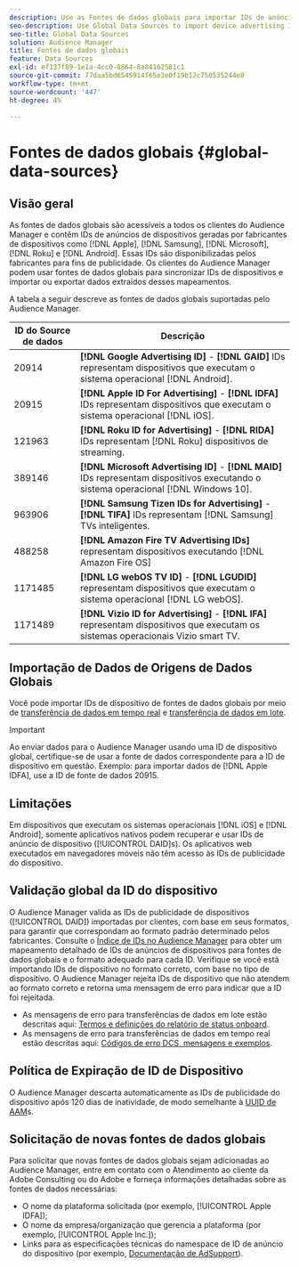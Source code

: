 ```yaml
---
description: Use as Fontes de dados globais para importar IDs de anúncios de dispositivos.
seo-description: Use Global Data Sources to import device advertising IDs.
seo-title: Global Data Sources
solution: Audience Manager
title: Fontes de dados globais
feature: Data Sources
exl-id: ef137f89-1e1a-4cc0-8864-8a84162581c1
source-git-commit: 77daa5bd6545914f65e3e0f19b12c750535244e8
workflow-type: tm+mt
source-wordcount: '447'
ht-degree: 4%

---
```


# Fontes de dados globais {#global-data-sources}

## Visão geral

As fontes de dados globais são acessíveis a todos os clientes do Audience Manager e contêm IDs de anúncios de dispositivos geradas por fabricantes de dispositivos como [!DNL Apple], [!DNL Samsung], [!DNL Microsoft], [!DNL Roku] e [!DNL Android]. Essas IDs são disponibilizadas pelos fabricantes para fins de publicidade. Os clientes do Audience Manager podem usar fontes de dados globais para sincronizar IDs de dispositivos e importar ou exportar dados extraídos desses mapeamentos.

A tabela a seguir descreve as fontes de dados globais suportadas pelo Audience Manager.

| ID do Source de dados | Descrição |
|---|---|
| 20914 | **[!DNL Google Advertising ID]** - **[!DNL GAID]** IDs representam dispositivos que executam o sistema operacional [!DNL Android]. |
| 20915 | **[!DNL Apple ID For Advertising]** - **[!DNL IDFA]** IDs representam dispositivos que executam o sistema operacional [!DNL iOS]. |
| 121963 | **[!DNL Roku ID for Advertising]** - **[!DNL RIDA]** IDs representam [!DNL Roku] dispositivos de streaming. |
| 389146 | **[!DNL Microsoft Advertising ID]** - **[!DNL MAID]** IDs representam dispositivos executando o sistema operacional [!DNL Windows 10]. |
| 963906 | **[!DNL Samsung Tizen IDs for Advertising]** - **[!DNL TIFA]** IDs representam [!DNL Samsung] TVs inteligentes. |
| 488258 | **[!DNL Amazon Fire TV Advertising IDs]** representam dispositivos executando [!DNL Amazon Fire OS] |
| 1171485 | **[!DNL LG webOS TV ID]** - **[!DNL LGUDID]** representam dispositivos que executam o sistema operacional [!DNL LG webOS]. |
| 1171489 | **[!DNL Vizio ID for Advertising]** - **[!DNL IFA]** representam dispositivos que executam os sistemas operacionais Vizio smart TV. |

## Importação de Dados de Origens de Dados Globais

Você pode importar IDs de dispositivo de fontes de dados globais por meio de [transferência de dados em tempo real](../integration/sending-audience-data/real-time-data-integration/real-time-data-transfer.md) e [transferência de dados em lote](../integration/sending-audience-data/batch-data-transfer-explained/batch-data-transfer-explained.md).

>[!IMPORTANT]
>
>Ao enviar dados para o Audience Manager usando uma ID de dispositivo global, certifique-se de usar a fonte de dados correspondente para a ID de dispositivo em questão. Exemplo: para importar dados de [!DNL Apple IDFA], use a ID de fonte de dados 20915.

## Limitações

Em dispositivos que executam os sistemas operacionais [!DNL iOS] e [!DNL Android], somente aplicativos nativos podem recuperar e usar IDs de anúncio de dispositivo ([!UICONTROL DAID]s). Os aplicativos web executados em navegadores móveis não têm acesso às IDs de publicidade do dispositivo.

## Validação global da ID do dispositivo

O Audience Manager valida as IDs de publicidade de dispositivos ([!UICONTROL DAID]) importadas por clientes, com base em seus formatos, para garantir que correspondam ao formato padrão determinado pelos fabricantes. Consulte o [Índice de IDs no Audience Manager](../reference/ids-in-aam.md) para obter um mapeamento detalhado de IDs de anúncios de dispositivos para fontes de dados globais e o formato adequado para cada ID. Verifique se você está importando IDs de dispositivo no formato correto, com base no tipo de dispositivo. O Audience Manager rejeita IDs de dispositivo que não atendem ao formato correto e retorna uma mensagem de erro para indicar que a ID foi rejeitada.

* As mensagens de erro para transferências de dados em lote estão descritas aqui: [Termos e definições do relatório de status onboard](../reporting/onboarding-status-report.md#report-terms-conditions).
* As mensagens de erro para transferências de dados em tempo real estão descritas aqui: [Códigos de erro DCS, mensagens e exemplos](../api/dcs-intro/dcs-api-reference/dcs-error-codes.md).

## Política de Expiração de ID de Dispositivo

O Audience Manager descarta automaticamente as IDs de publicidade do dispositivo após 120 dias de inatividade, de modo semelhante à [UUID de AAM](../faq/faq-privacy.md)s.

## Solicitação de novas fontes de dados globais

Para solicitar que novas fontes de dados globais sejam adicionadas ao Audience Manager, entre em contato com o Atendimento ao cliente da Adobe Consulting ou do Adobe e forneça informações detalhadas sobre as fontes de dados necessárias:

* O nome da plataforma solicitada (por exemplo, [!UICONTROL Apple IDFA]);
* O nome da empresa/organização que gerencia a plataforma (por exemplo, [!UICONTROL Apple Inc.]);
* Links para as especificações técnicas do namespace de ID de anúncio do dispositivo (por exemplo, [Documentação de AdSupport](https://developer.apple.com/documentation/adsupport)).
